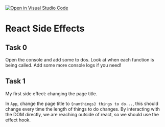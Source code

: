[![Open in Visual Studio Code](https://classroom.github.com/assets/open-in-vscode-f059dc9a6f8d3a56e377f745f24479a46679e63a5d9fe6f495e02850cd0d8118.svg)](https://classroom.github.com/online_ide?assignment_repo_id=6666950&assignment_repo_type=AssignmentRepo)
# React Side Effects

## Task 0

Open the console and add some to dos. Look at when each function is being called. Add some more console logs if you need!

## Task 1

My first side effect: changing the page title.

In `App`, change the page title to `{numthings} things to do...`, this should change every time the length of things to do changes. By interacting with the DOM directly, we are reaching outside of react, so we should use the effect hook.
